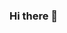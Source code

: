 ### Hi there 👋

<!--
**pallabi-123/pallabi-123** is a ✨ _special_ ✨ repository because its `README.md` (this file) appears on your GitHub profile.

Here are some ideas to get you started:

- 🔭 I’m currently working on Finding Internship
- 🌱 I’m currently learning Front-End WebDevlopment
- 👯 I’m looking for Small Projects
- 🤔 I’m looking for help with React,Angular & Node
- 💬 Ask me about HTML/CSS/JS/ADOBEPS/ADOBEPREMIERE PRO
- 📫 How to reach me: https://www.linkedin.com/in/pallabi-bose-14a46b218/
- ⚡ Fun fact: I AM STILL LEARNING 
-->
